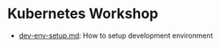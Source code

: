 # Kubernetes Workshop

* [dev-env-setup.md](dev-env-setup.md ): How to setup development environment